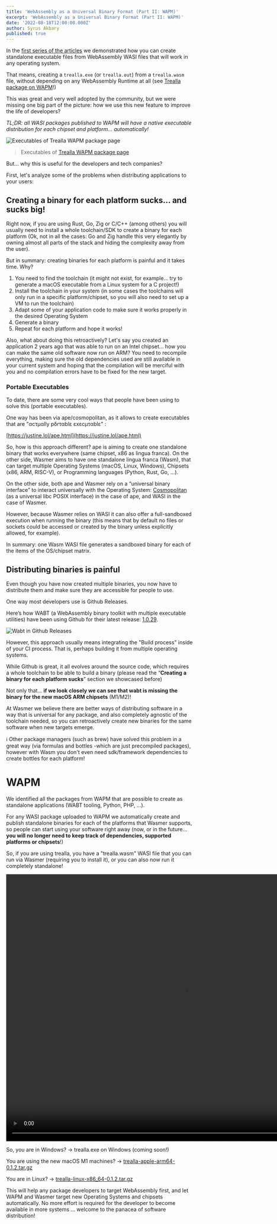 ```yaml
---
title: 'WebAssembly as a Universal Binary Format (Part II: WAPM)'
excerpt: 'WebAssembly as a Universal Binary Format (Part II: WAPM)'
date: '2022-08-18T12:00:00.000Z'
author: Syrus Akbary
published: true
---
```


In the [first series of the articles](https://wasmer.io/posts/wasm-as-universal-binary-format-part-1-native-executables) we demonstrated how you can create standalone executable files from WebAssembly WASI files that will work in any operating system.

That means, creating a `trealla.exe` (or `trealla.out`) from a `trealla.wasm` file, without depending on any WebAssembly Runtime at all (see [Trealla package on WAPM](https://wapm.io/guregu/trealla)!)

This was great and very well adopted by the community, but we were missing one big part of the picture: how we use this new feature to improve the life of developers?

*TL;DR: all WASI packages published to WAPM will have a native executable distribution for each chipset and platform… automatically!*

![Executables of Trealla WAPM package page](/images/blog/wapm-native-executables.png)
> Executables of [Trealla WAPM package page](https://wapm.io/guregu/trealla)

But… why this is useful for the developers and tech companies?

First, let's analyze some of the problems when distributing applications to your users:

## Creating a binary for each platform sucks… and sucks big!

Right now, if you are using Rust, Go, Zig or C/C++ (among others) you will usually need to install a whole toolchain/SDK to create a binary for each platform (Ok, not in all the cases: Go and Zig handle this very elegantly by owning almost all parts of the stack and hiding the complexity away from the user).

But in summary: creating binaries for each platform is painful and it takes time. Why?

1. You need to find the toolchain (it might not exist, for example... try to generate a macOS executable from a Linux system for a C project!)
2. Install the toolchain in your system (in some cases the toolchains will only run in a specific platform/chipset, so you will also need to set up a VM to run the toolchain)
3. Adapt some of your application code to make sure it works properly in the desired Operating System
4. Generate a binary
5. Repeat for each platform and hope it works!

Also, what about doing this retroactively? Let's say you created an application 2 years ago that was able to run on an Intel chipset... how you can make the same old software now run on ARM? You need to recompile everything, making sure the old dependencies used are still available in your current system and hoping that the compilation will be merciful with you and no compilation errors have to be fixed for the new target.

### Portable Executables

To date, there are some very cool ways that people have been using to solve this (portable executables).

One way has been via ape/cosmopolitan, as it allows to create executables that are "αcτµαlly pδrταblε εxεcµταblε" :

[https://justine.lol/ape.html](https://justine.lol/ape.html)

So, how is this approach different? ape is aiming to create one standalone binary that works everywhere (same chipset, x86 as lingua franca). On the other side, Wasmer aims to have one standalone lingua franca (Wasm), that can target multiple Operating Systems (macOS, Linux, Windows), Chipsets (x86, ARM, RISC-V), or Programming languages (Python, Rust, Go, …).

On the other side, both ape and Wasmer rely on a “universal binary interface” to interact universally with the Operating System: [Cosmopolitan](https://github.com/jart/cosmopolitan) (as a universal libc POSIX interface) in the case of ape, and WASI in the case of Wasmer.

However, because Wasmer relies on WASI it can also offer a full-sandboxed execution when running the binary (this means that by default no files or sockets could be accessed or created by the binary unless explicitly allowed, for example).

In summary: one Wasm WASI file generates a sandboxed binary for each of the items of the OS/chipset matrix.

## Distributing binaries is painful

Even though you have now created multiple binaries, you now have to distribute them and make sure they are accessible for people to use.

One way most developers use is Github Releases.

Here’s how WABT (a WebAssembly binary toolkit with multiple executable utilities) have been using Github for their latest release: [1.0.29](https://github.com/WebAssembly/wabt/releases/tag/1.0.29).

![Wabt in Github Releases](/images/blog/wapm-native-executables-github-releases.png)

However, this approach usually means integrating the "Build process" inside of your CI process. That is, perhaps building it from multiple operating systems.

While Github is great, it all evolves around the source code, which requires a whole toolchain to be able to build a binary (please read the “**Creating a binary for each platform sucks**” section we showcased before)

Not only that… **if we look closely we can see that wabt is missing the binary for the new macOS ARM chipsets** (M1/M2)!

At Wasmer we believe there are better ways of distributing software in a way that is universal for any package, and also completely agnostic of the toolchain needed, so you can retroactively create new binaries for the same software when new targets emerge.

<aside>
ℹ️ Other package managers (such as brew) have solved this problem in a great way (via formulas and bottles -which are just precompiled packages), however with Wasm you don't even need sdk/framework dependencies to create bottles for each platform!

</aside>

# WAPM

We identified all the packages from WAPM that are possible to create as standalone applications (WABT tooling, Python, PHP, ...).

For any WASI package uploaded to WAPM we automatically create and publish standalone binaries for each of the platforms that Wasmer supports, so people can start using your software right away (now, or in the future... **you will no longer need to keep track of dependencies, supported platforms or chipsets**!)

So, if you are using trealla, you have a "trealla.wasm" WASI file that you can run via Wasmer (requiring you to install it), or you can also now run it completely standalone!

<video width="960" height="720" controls preload="auto" autoplay loop muted>
  <source src="/images/blog/wapm-native-executables.mp4" type="video/mp4">
  <source src="/images/blog/wapm-native-executables.mov" type="video/quicktime">
</video>

So, you are in Windows? → trealla.exe on Windows (coming soon!)

You are using the new macOS M1 machines? → [trealla-apple-arm64-0.1.2.tar.gz](https://registry-cdn.wapm.io/distribution/exe/guregu/trealla/trealla-apple-arm64-0.1.2.tar.gz)

You are in Linux? → [trealla-linux-x86_64-0.1.2.tar.gz](https://registry-cdn.wapm.io/distribution/exe/guregu/trealla/trealla-linux-x86_64-0.1.2.tar.gz)

This will help any package developers to target WebAssembly first, and let WAPM and Wasmer target new Operating Systems and chipsets automatically. No more effort is required for the developer to become available in more systems … welcome to the panacea of software distribution!
